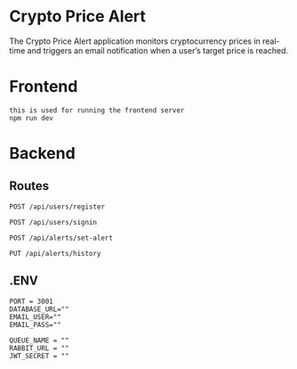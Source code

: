 # Crypto Price Alert
The Crypto Price Alert application monitors cryptocurrency prices in real-time and triggers an email notification when a user’s target price is reached.

# Frontend

```
this is used for running the frontend server
npm run dev
```

# Backend
## Routes
```
POST /api/users/register

POST /api/users/signin

POST /api/alerts/set-alert

PUT /api/alerts/history
```

## .ENV
```
PORT = 3001
DATABASE_URL=""
EMAIL_USER=""
EMAIL_PASS=""

QUEUE_NAME = ""
RABBIT_URL = ""
JWT_SECRET = ""
```

